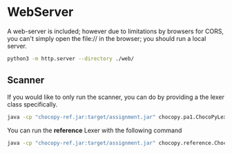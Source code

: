 # WebServer

A web-server is included; however due to limitations by browsers for CORS, you can't simply open the file://
in the browser; you should run a local server.

```bash
python3 -m http.server --directory ./web/
```

## Scanner

If you would like to only run the scanner, you can do by providing a the lexer class specifically.

```bash
java -cp "chocopy-ref.jar:target/assignment.jar" chocopy.pa1.ChocoPyLexer <input file>
```

You can run the **reference** Lexer with the following command
```bash
java -cp "chocopy-ref.jar:target/assignment.jar" chocopy.reference.ChocoPyLexer <input file>
```